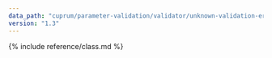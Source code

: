 ```yaml
---
data_path: "cuprum/parameter-validation/validator/unknown-validation-error"
version: "1.3"
---
```


{% include reference/class.md %}

